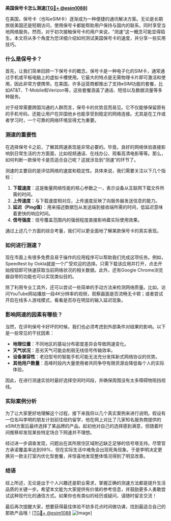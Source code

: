 **美国保号卡怎么测速[[TG💪+ @esim1088](https://t.me/s/esim1088)]**

在美国，保号卡（也叫eSIM卡）逐渐成为一种便捷的通讯解决方案。无论是长期旅居美国还是短期访问，使用保号卡都能帮助用户保持与国内的联系，同时享受当地网络服务。然而，对于初次接触保号卡的用户来说，“测速”这一概念可能显得陌生。本文将从多个角度为您详细介绍如何测试美国保号卡的速度，并分享一些实用技巧。

### 什么是保号卡？

首先，让我们简单回顾一下保号卡的概念。保号卡是一种电子化的SIM卡，通常通过手机或平板电脑上的虚拟卡槽使用。它最大的特点是无需物理卡片即可激活和使用，因此非常方便携带。在美国，许多运营商都推出了支持eSIM功能的套餐，比如AT&T、T-Mobile和Verizon等，这些套餐涵盖了通话、短信以及数据流量等多种服务。

对于经常需要跨国沟通的人群而言，保号卡的优势显而易见。它不仅能够保留原有的手机号码，还能让用户在异国他乡也能享受到稳定的网络连接。尤其是在工作或者学习时，一个可靠的网络环境显得尤为重要。

### 测速的重要性

在选择保号卡之前，了解其网速表现是非常必要的。毕竟，良好的网络体验直接影响到日常生活的方方面面，比如视频通话、在线办公、观看高清电影等等。那么，如何判断一款保号卡是否适合自己呢？这就涉及到“测速”的环节了。

测速的主要目的是评估网络的速度和稳定性。具体来说，我们需要关注以下几个指标：

1. **下载速度**：这是衡量网络性能的核心参数之一，表示设备从互联网下载文件所需的时间。
2. **上传速度**：与下载速度相对应，上传速度反映了向服务器发送信息的能力。
3. **延迟（Ping值）**：用来描述数据包从发送端到接收端所需的时间，低延迟意味着更快的响应时间。
4. **信号强度**：信号覆盖范围内的强弱程度直接影响着实际使用效果。

通过上述几个方面的综合考量，我们可以更全面地了解某款保号卡的真实表现。

### 如何进行测速？

现在市面上有很多免费且易于操作的应用程序可以帮助我们完成这项任务。例如，Speedtest by Ookla就是一个广受欢迎的选择。只需下载该应用并打开，点击开始按钮即可快速获取当前网络状况的相关数据。此外，还有Google Chrome浏览器自带的功能也可以实现类似目的。

除了利用专业工具外，还可以尝试一些简单的手动方法来检测网络质量。比如，访问YouTube网站播放一段4K分辨率的视频，观察画面是否流畅无卡顿；或者尝试开启在线多人游戏模式，看看是否存在明显的输入延迟现象。

### 影响网速的因素有哪些？

当然，在评判保号卡好坏的时候，我们也必须考虑到外部条件对结果的影响。以下是一些常见的干扰因素：

- **地理位置**：不同地区的基站分布密度差异会导致网速变化。
- **天气状况**：恶劣天气可能会削弱无线信号传输效率。
- **设备兼容性**：老旧型号的智能手机可能无法充分发挥新式网络协议的优势。
- **其他用户数量**：高峰时段内大量使用者共同争夺有限资源会降低每个人的实际体验。

因此，在进行测速实验时最好选择空闲时间段，并确保周围没有太多障碍物阻挡视线。

### 实际案例分析

为了让大家更好地理解这个过程，接下来我将以几个真实案例来进行说明。假设有一位名叫李明的朋友计划前往纽约留学，他在网上对比了几家知名服务商提供的eSIM方案后最终选择了某品牌的产品。起初他对自己的选择感到满意，但随着时间推移却发现某些特定场合下网速并不理想。

经过进一步调查发现，问题出在其所居住区域附近缺乏足够的信号塔支持。尽管官方承诺覆盖率达到99%，但在实际生活中难免会出现死角现象。于是李明决定更换另一款主打室内优化型套餐，并惊喜地发现整体情况得到了明显改善。

### 结语

综上所述，无论是出于个人兴趣还是职业需求，掌握正确的测速方法都是提升生活品质的关键一步。希望本文能为大家提供有价值的参考信息，并鼓励更多人勇敢尝试这种现代化的通信方式。如果你也有类似的经历或疑问，请随时留言交流！

最后再次提醒大家，想要获得最佳体验不妨多花点时间做功课，找到最适合自己的那款产品哦！[[TG💪+ @esim1088](https://t.me/s/esim1088) ![Image](https://i.postimg.cc/4NQfJmqS/Snipaste-2025-05-13-00-14-12.png)]